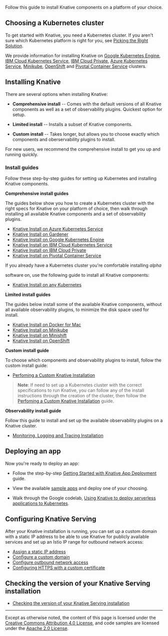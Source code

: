 
Follow this guide to install Knative components on a platform of your choice.

## Choosing a Kubernetes cluster

To get started with Knative, you need a Kubernetes cluster. If you aren't sure
which Kubernetes platform is right for you, see
[Picking the Right Solution](https://kubernetes.io/docs/setup/pick-right-solution/).

We provide information for installing Knative on
[Google Kubernetes Engine](https://cloud.google.com/kubernetes-engine/docs/),
[IBM Cloud Kubernetes Service](https://www.ibm.com/cloud/container-service),
[IBM Cloud Private](https://www.ibm.com/cloud/private),
[Azure Kubernetes Service](https://docs.microsoft.com/en-us/azure/aks/),
[Minikube](https://kubernetes.io/docs/setup/minikube/),
[OpenShift](https://github.com/openshift/origin) and
[Pivotal Container Service](https://pivotal.io/platform/pivotal-container-service)
clusters.

## Installing Knative

There are several options when installing Knative:

- **Comprehensive install** -- Comes with the default versions of all Knative
  components as well as a set of observability plugins. Quickest option for
  setup.

- **Limited install** -- Installs a subset of Knative components.

- **Custom install** -- Takes longer, but allows you to choose exactly which
  components and oberservability plugins to install.

For new users, we recommend the comprehensive install to get you up and running
quickly.

### Install guides

Follow these step-by-step guides for setting up Kubernetes and installing
Knative components.

**Comprehensive install guides**

The guides below show you how to create a Kubernetes cluster with the right
specs for Knative on your platform of choice, then walk through installing all
available Knative components and a set of observability plugins.

* [Knative Install on Azure Kubernetes Service](Knative-with-AKS/)
* [Knative Install on Gardener](Knative-with-Gardener/)
* [Knative Install on Google Kubernetes Engine](Knative-with-GKE/)
* [Knative Install on IBM Cloud Kubernetes Service](Knative-with-IKS/)
* [Knative Install on IBM Cloud Private](Knative-with-ICP/)
* [Knative Install on Pivotal Container Service](Knative-with-PKS/)

If you already have a Kubernetes cluster you're comfortable installing _alpha_

software on, use the following guide to install all Knative components:

- [Knative Install on any Kubernetes](Knative-with-any-k8s/)

**Limited install guides**

The guides below install some of the available Knative components, without all
available observability plugins, to minimize the disk space used for install.
* [Knative Install on Docker for Mac](Knative-with-Docker-for-Mac/)
* [Knative Install on Minikube](Knative-with-Minikube/)
* [Knative Install on Minishift](Knative-with-Minishift/)
* [Knative Install on OpenShift](Knative-with-OpenShift/)

**Custom install guide**

To choose which components and observability plugins to install, follow the
custom install guide:

* [Perfoming a Custom Knative Installation](Knative-custom-install/)

> **Note**: If need to set up a Kubernetes cluster with the correct
> specifications to run Knative, you can follow any of the install instructions
> through the creation of the cluster, then follow the
> [Perfoming a Custom Knative Installation](knative-custom-install/) guide.

**Observability install guide**

Follow this guide to install and set up the available observability plugins on a
Knative cluster.

* [Monitoring, Logging and Tracing Installation](../../serving/installing-logging-metrics-traces/)

## Deploying an app

Now you're ready to deploy an app:

- Follow the step-by-step
  [Getting Started with Knative App Deployment](getting-started-knative-app/)
  guide.

- View the available [sample apps](../../serving/samples) and deploy one of your
  choosing.

- Walk through the Google codelab,
  [Using Knative to deploy serverless applications to Kubernetes](https://codelabs.developers.google.com/codelabs/knative-intro/#0).

## Configuring Knative Serving

After your Knative installation is running, you can set up a custom domain with
a static IP address to be able to use Knative for publicly available services
and set up an Istio IP range for outbound network access:

- [Assign a static IP address](../../serving/gke-assigning-static-ip-address/)
- [Configure a custom domain](../../serving/using-a-custom-domain/)
- [Configure outbound network access](../../serving/outbound-network-access/)
- [Configuring HTTPS with a custom certificate](../../serving/using-an-ssl-cert/)

## Checking the version of your Knative Serving installation

- [Checking the version of your Knative Serving installation](check-install-version/)

---

Except as otherwise noted, the content of this page is licensed under the
[Creative Commons Attribution 4.0 License](https://creativecommons.org/licenses/by/4.0/),
and code samples are licensed under the
[Apache 2.0 License](https://www.apache.org/licenses/LICENSE-2.0).

